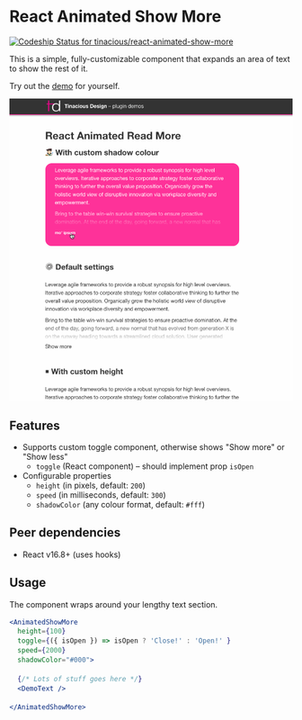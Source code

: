 # React Animated Show More

[![Codeship Status for tinacious/react-animated-show-more](https://app.codeship.com/projects/857054d0-454f-0137-b8a3-5ed1374cc032/status?branch=master)](https://app.codeship.com/projects/337134)

This is a simple, fully-customizable component that expands an area of text to show the rest of it.

Try out the [demo](https://tinacious.github.io/react-animated-show-more) for yourself.

![](react-animated-show-more-demo.gif)



## Features

- Supports custom toggle component, otherwise shows "Show more" or "Show less"
    - `toggle` (React component) – should implement prop `isOpen`
- Configurable properties
    - `height` (in pixels, default: `200`)
    - `speed` (in milliseconds, default: `300`)
    - `shadowColor` (any colour format, default: `#fff`)


## Peer dependencies

- React v16.8+ (uses hooks)


## Usage

The component wraps around your lengthy text section.

```jsx
<AnimatedShowMore
  height={100}
  toggle={({ isOpen }) => isOpen ? 'Close!' : 'Open!' }
  speed={2000}
  shadowColor="#000">

  {/* Lots of stuff goes here */}
  <DemoText />

</AnimatedShowMore>
```
